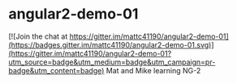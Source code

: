 # angular2-demo-01

[![Join the chat at https://gitter.im/mattc41190/angular2-demo-01](https://badges.gitter.im/mattc41190/angular2-demo-01.svg)](https://gitter.im/mattc41190/angular2-demo-01?utm_source=badge&utm_medium=badge&utm_campaign=pr-badge&utm_content=badge)
Mat and Mike learning NG-2
